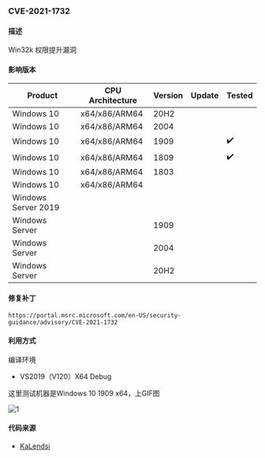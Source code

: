 ### CVE-2021-1732

#### 描述

Win32k 权限提升漏洞

#### 影响版本

| Product             | CPU Architecture | Version | Update | Tested             |
| ------------------- | ---------------- | ------- | ------ | ------------------ |
| Windows 10          | x64/x86/ARM64    | 20H2    |        |                    |
| Windows 10          | x64/x86/ARM64    | 2004    |        |                    |
| Windows 10          | x64/x86/ARM64    | 1909    |        | :heavy_check_mark: |
| Windows 10          | x64/x86/ARM64    | 1809    |        | :heavy_check_mark: |
| Windows 10          | x64/x86/ARM64    | 1803    |        |                    |
| Windows 10          | x64/x86/ARM64    |         |        |                    |
| Windows Server 2019 |                  |         |        |                    |
| Windows Server      |                  | 1909    |        |                    |
| Windows Server      |                  | 2004    |        |                    |
| Windows Server      |                  | 20H2    |        |                    |

#### 修复补丁

```
https://portal.msrc.microsoft.com/en-US/security-guidance/advisory/CVE-2021-1732
```

#### 利用方式

编译环境

- VS2019（V120）X64 Debug

这里测试机器是Windows 10 1909  x64，上GIF图

![1](https://github.com/Ascotbe/Random-img/blob/master/WindowsKernelExploits/CVE-2021-1732_windows_10_1909_x64.gif?raw=true)

#### 代码来源

- [KaLendsi](https://github.com/KaLendsi/CVE-2021-1732-Exploit)
